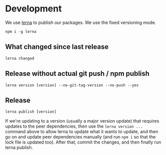 # Development

We use [lerna](https://github.com/lerna/lerna) to publish our packages. We use the fixed versioning mode.

```
npm i -g lerna
```

## What changed since last release

```
lerna changed
```

## Release without actual git push / npm publish

```
lerna version [version] --no-git-tag-version --no-push --yes
```

## Release

```
lerna publish [version]
```

If we're updating to a version (usually a major version update) that requires updates to the peer dependencies, then use the `lerna version ...` command above to allow lerna to update what it wants to update, and then go on and update peer dependencies manually (and run `npm i` so that the lock file is updated too). After that, commit the changes, and then finally run lerna publish.
